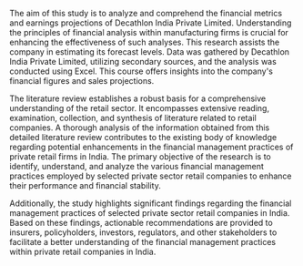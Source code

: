 The aim of this study is to analyze and comprehend the financial metrics and earnings projections of Decathlon India Private Limited. Understanding the principles of financial analysis within manufacturing firms is crucial for enhancing the effectiveness of such analyses. This research assists the company in estimating its forecast levels. Data was gathered by Decathlon India Private Limited, utilizing secondary sources, and the analysis was conducted using Excel. This course offers insights into the company's financial figures and sales projections.

The literature review establishes a robust basis for a comprehensive understanding of the retail sector. It encompasses extensive reading, examination, collection, and synthesis of literature related to retail companies. A thorough analysis of the information obtained from this detailed literature review contributes to the existing body of knowledge regarding potential enhancements in the financial management practices of private retail firms in India. The primary objective of the research is to identify, understand, and analyze the various financial management practices employed by selected private sector retail companies to enhance their performance and financial stability.

Additionally, the study highlights significant findings regarding the financial management practices of selected private sector retail companies in India. Based on these findings, actionable recommendations are provided to insurers, policyholders, investors, regulators, and other stakeholders to facilitate a better understanding of the financial management practices within private retail companies in India.
